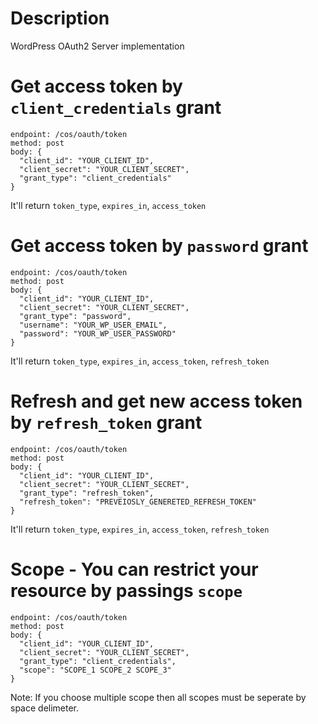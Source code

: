# Description
WordPress OAuth2 Server implementation

# Get access token by `client_credentials` grant

```
endpoint: /cos/oauth/token
method: post
body: {
  "client_id": "YOUR_CLIENT_ID",
  "client_secret": "YOUR_CLIENT_SECRET",
  "grant_type": "client_credentials"
}
```
It'll return `token_type`, `expires_in`, `access_token`


# Get access token by `password` grant

```
endpoint: /cos/oauth/token
method: post
body: {
  "client_id": "YOUR_CLIENT_ID",
  "client_secret": "YOUR_CLIENT_SECRET",
  "grant_type": "password",
  "username": "YOUR_WP_USER_EMAIL",
  "password": "YOUR_WP_USER_PASSWORD"
}
```
It'll return `token_type`, `expires_in`, `access_token`, `refresh_token`

# Refresh and get new access token by `refresh_token` grant

```
endpoint: /cos/oauth/token
method: post
body: {
  "client_id": "YOUR_CLIENT_ID",
  "client_secret": "YOUR_CLIENT_SECRET",
  "grant_type": "refresh_token",
  "refresh_token": "PREVEIOSLY_GENERETED_REFRESH_TOKEN"
}
```
It'll return `token_type`, `expires_in`, `access_token`, `refresh_token`

# Scope - You can restrict your resource by passings `scope`

```
endpoint: /cos/oauth/token
method: post
body: {
  "client_id": "YOUR_CLIENT_ID",
  "client_secret": "YOUR_CLIENT_SECRET",
  "grant_type": "client_credentials",
  "scope": "SCOPE_1 SCOPE_2 SCOPE_3"
}
```

Note: If you choose multiple scope then all scopes must be seperate by space delimeter.
